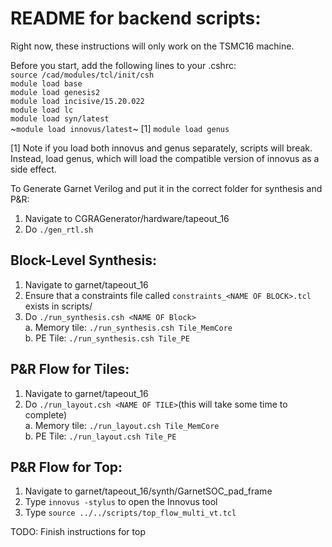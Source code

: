 # README for backend scripts:

Right now, these instructions will only work on the TSMC16 machine.

Before you start, add the following lines to your .cshrc:  
`source /cad/modules/tcl/init/csh`  
`module load base`  
`module load genesis2`  
`module load incisive/15.20.022`  
`module load lc`  
`module load syn/latest`  
~`module load innovus/latest`~ [1] 
`module load genus`

[1] Note if you load both innovus and genus separately, scripts will
break. Instead, load genus, which will load the compatible version of
innovus as a side effect.



To Generate Garnet Verilog and put it in the correct folder for synthesis and P&R:
1. Navigate to CGRAGenerator/hardware/tapeout\_16
2. Do `./gen_rtl.sh`

## Block-Level Synthesis:
1. Navigate to garnet/tapeout\_16
2. Ensure that a constraints file called `constraints_<NAME OF BLOCK>.tcl` exists in scripts/
2. Do `./run_synthesis.csh <NAME OF Block>`  
  a. Memory tile:  `./run_synthesis.csh Tile_MemCore`    
  b. PE Tile:  `./run_synthesis.csh Tile_PE`  

## P&R Flow for Tiles:
1. Navigate to garnet/tapeout\_16
2. Do `./run_layout.csh <NAME OF TILE>`(this will take some time to complete)   
  a. Memory tile:  `./run_layout.csh Tile_MemCore`    
  b. PE Tile:  `./run_layout.csh Tile_PE`   

## P&R Flow for Top:
1. Navigate to garnet/tapeout\_16/synth/GarnetSOC_pad_frame
2. Type `innovus -stylus` to open the Innovus tool
3. Type `source ../../scripts/top_flow_multi_vt.tcl`

TODO: Finish instructions for top

